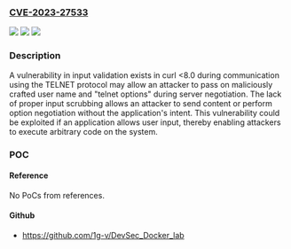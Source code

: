 ### [CVE-2023-27533](https://cve.mitre.org/cgi-bin/cvename.cgi?name=CVE-2023-27533)
![](https://img.shields.io/static/v1?label=Product&message=https%3A%2F%2Fgithub.com%2Fcurl%2Fcurl&color=blue)
![](https://img.shields.io/static/v1?label=Version&message=n%2Fa&color=blue)
![](https://img.shields.io/static/v1?label=Vulnerability&message=Failure%20to%20Sanitize%20Special%20Elements%20into%20a%20Different%20Plane%20(Special%20Element%20Injection)%20(CWE-75)&color=brighgreen)

### Description

A vulnerability in input validation exists in curl <8.0 during communication using the TELNET protocol may allow an attacker to pass on maliciously crafted user name and "telnet options" during server negotiation. The lack of proper input scrubbing allows an attacker to send content or perform option negotiation without the application's intent. This vulnerability could be exploited if an application allows user input, thereby enabling attackers to execute arbitrary code on the system.

### POC

#### Reference
No PoCs from references.

#### Github
- https://github.com/1g-v/DevSec_Docker_lab

